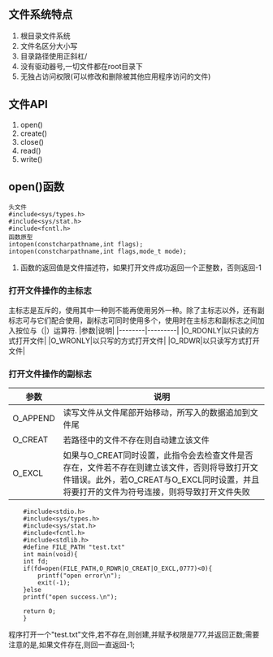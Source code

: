 ## 文件系统特点
1. 根目录文件系统
2. 文件名区分大小写
3. 目录路径使用正斜杠/
4. 没有驱动器号,一切文件都在root目录下
5. 无独占访问权限(可以修改和删除被其他应用程序访问的文件)
## 文件API
1. open()
2. create()
3. close()
4. read()
5. write()
## open()函数

    头文件
    #include<sys/types.h>
    #include<sys/stat.h>
    #include<fcntl.h>
    函数原型
    intopen(constcharpathname,int flags);
    intopen(constcharpathname,int flags,mode_t mode);
1. 函数的返回值是文件描述符，如果打开文件成功返回一个正整数，否则返回-1    
### 打开文件操作的主标志

主标志是互斥的，使用其中一种则不能再使用另外一种。除了主标志以外，还有副标志可与它们配合使用，副标志可同时使用多个，使用时在主标志和副标志之间加入按位与（|）运算符.
|参数|说明|
|--------|---------|
|O_RDONLY|以只读的方式打开文件|
|O_WRONLY|以只写的方式打开文件|
|O_RDWR|以只读写方式打开文件|
### 打开文件操作的副标志

|参数|说明|
|---|----|
|O_APPEND|读写文件从文件尾部开始移动，所写入的数据追加到文件尾|
|O_CREAT|若路径中的文件不存在则自动建立该文件|
|O_EXCL|如果与O_CREAT同时设置，此指令会去检查文件是否存在，文件若不存在则建立该文件，否则将导致打开文件错误。此外，若O_CREAT与O_EXCL同时设置，并且将要打开的文件为符号连接，则将导致打开文件失败|   


        #include<stdio.h>
        #include<sys/types.h>
        #include<sys/stat.h>
        #include<fcntl.h>
        #include<stdlib.h>
        #define FILE_PATH "test.txt"
        int main(void){
        int fd;
        if(fd=open(FILE_PATH,O_RDWR|O_CREAT|O_EXCL,0777)<0){
            printf("open error\n");
            exit(-1);
        }else
        printf("open success.\n");

        return 0;
        }
程序打开一个"test.txt"文件,若不存在,则创建,并赋予权限是777,并返回正数;需要注意的是,如果文件存在,则回一直返回-1;